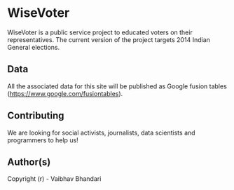 WiseVoter
=========

WiseVoter is a public service project to educated voters on their representatives. 
The current version of the project targets 2014 Indian General elections.


Data
----
All the associated data for this site will be published as Google fusion tables
(https://www.google.com/fusiontables).


Contributing
------------
We are looking for social activists, journalists, data scientists and programmers to help us!


Author(s)
---------
Copyright (r) - Vaibhav Bhandari
